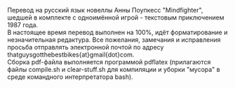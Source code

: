 Перевод на русский язык новеллы Анны Поупкесс "Mindfighter", шедшей в комплекте с одноимённой игрой - текстовым приключением 1987 года.   
В настоящее время перевод выполнен на 100%, идёт форматирование и незначительная редактура.
Все пожелания, замечания и исправления просьба отправлять электронной почтой по адресу thatguysgotthebestbikes{at}gmail{dot}com.   
Cборка pdf-файла выполняется программой pdflatex (прилагаются файлы compile.sh и clear-stuff.sh для компиляции и уборки "мусора" в среде командного интерпретатора bash).   
